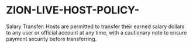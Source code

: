 # ZION-LIVE-HOST-POLICY-
Salary Transfer: Hosts are permitted to transfer their earned salary dollars to any user or official account at any time, with a cautionary note to ensure payment security before transferring.
